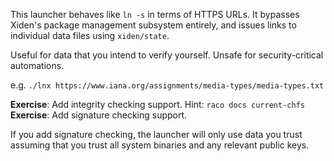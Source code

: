 This launcher behaves like `ln -s` in terms of HTTPS URLs.  It
bypasses Xiden's package management subsystem entirely, and issues
links to individual data files using `xiden/state`.

Useful for data that you intend to verify yourself. Unsafe for
security-critical automations.

e.g. `./lnx https://www.iana.org/assignments/media-types/media-types.txt`

**Exercise**: Add integrity checking support. Hint: `raco docs current-chfs`
**Exercise**: Add signature checking support.

If you add signature checking, the launcher will only use data you
trust assuming that you trust all system binaries and any relevant
public keys.
